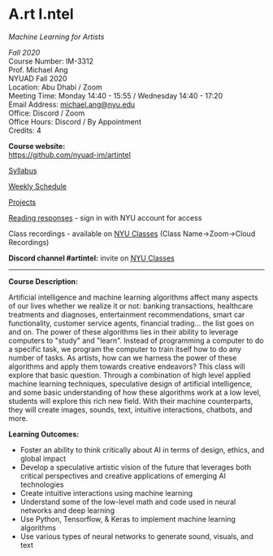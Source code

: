 # A.rt I.ntel
_Machine Learning for Artists_

_Fall 2020_<br />
Course Number: IM-3312<br />
Prof. Michael Ang<br />
NYUAD Fall 2020<br />
Location: Abu Dhabi / Zoom<br />
Meeting Time: Monday 14:40 - 15:55 / Wednesday 14:40 - 17:20<br />
Email Address: michael.ang@nyu.edu<br />
Office: Discord / Zoom<br />
Office Hours: Discord / By Appointment<br />
Credits: 4<br />

**Course website:<br />**
https://github.com/nyuad-im/artintel

[Syllabus](https://github.com/nyuad-im/artintel/blob/master/Syllabus.md)

[Weekly Schedule](https://github.com/nyuad-im/artintel/blob/master/WeeklySchedule.md)

[Projects](Projects.md)

[Reading responses](https://docs.google.com/document/d/1w8jeIuuJKWnsXEtVGnN12yoCLtXhg_nX-Q1M7Ld6OuI/edit?usp=sharing) - sign in with NYU account for access

Class recordings - available on [NYU Classes](https://newclasses.nyu.edu/) (Class Name->Zoom->Cloud Recordings)


**Discord channel #artintel:** invite on [NYU Classes](https://newclasses.nyu.edu/)


---
**Course Description:**

Artificial intelligence and machine learning algorithms affect many aspects of our lives whether we realize it or not: banking transactions, healthcare treatments and diagnoses, entertainment recommendations, smart car functionality, customer service agents, financial trading… the list goes on and on. The power of these algorithms lies in their ability to leverage computers to "study" and "learn". Instead of programming a computer to do a specific task, we program the computer to train itself how to do any number of tasks. As artists, how can we harness the power of these algorithms and apply them towards creative endeavors? This class will explore that basic question. Through a combination of high level applied machine learning techniques, speculative design of artificial intelligence, and some basic understanding of how these algorithms work at a low level, students will explore this rich new field. With their machine counterparts, they will create images, sounds, text, intuitive interactions, chatbots, and more.

**Learning Outcomes:**

* Foster an ability to think critically about AI in terms of design, ethics, and global impact
* Develop a speculative artistic vision of the future that leverages both critical perspectives and creative applications of emerging AI technologies
* Create intuitive interactions using machine learning
* Understand some of the low-level math and code used in neural networks and deep learning
* Use Python, Tensorflow, & Keras to implement machine learning algorithms
* Use various types of neural networks to generate sound, visuals, and text
